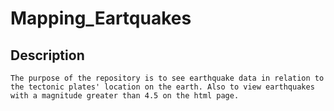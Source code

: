 # Mapping_Eartquakes

## Description
    The purpose of the repository is to see earthquake data in relation to the tectonic plates' location on the earth. Also to view earthquakes with a magnitude greater than 4.5 on the html page.
